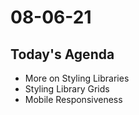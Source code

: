 # 08-06-21

## Today's Agenda
- More on Styling Libraries
- Styling Library Grids
- Mobile Responsiveness
